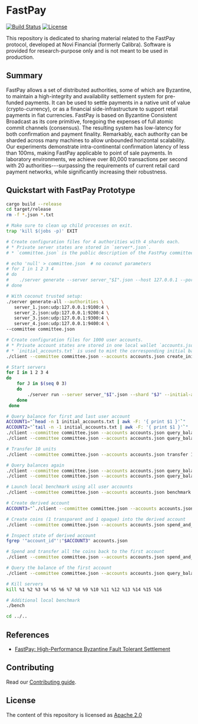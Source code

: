 # FastPay

[![Build Status](https://github.com/novifinancial/fastpay/actions/workflows/rust.yml/badge.svg)](https://github.com/novifinancial/fastpay/actions/workflows/rust.yml)
[![License](https://img.shields.io/badge/license-Apache-green.svg)](LICENSE.md)

This repository is dedicated to sharing material related to the FastPay protocol, developed at Novi Financial (formerly Calibra). Software is provided for research-purpose only and is not meant to be used in production.

## Summary

FastPay allows a set of distributed authorities, some of which are Byzantine, to maintain a high-integrity and availability settlement system for pre-funded payments. It can be used to settle payments in a native unit of value (crypto-currency), or as a financial side-infrastructure to support retail payments in fiat currencies. FastPay is based on Byzantine Consistent Broadcast as its core primitive, foregoing the expenses of full atomic commit channels (consensus). The resulting system has low-latency for both confirmation and payment finality. Remarkably, each authority can be sharded across many machines to allow unbounded horizontal scalability. Our experiments demonstrate intra-continental confirmation latency of less than 100ms, making FastPay applicable to point of sale payments. In laboratory environments, we achieve over 80,000 transactions per second with 20 authorities---surpassing the requirements of current retail card payment networks, while significantly increasing their robustness.

## Quickstart with FastPay Prototype

```bash
cargo build --release
cd target/release
rm -f *.json *.txt

# Make sure to clean up child processes on exit.
trap 'kill $(jobs -p)' EXIT

# Create configuration files for 4 authorities with 4 shards each.
# * Private server states are stored in `server*.json`.
# * `committee.json` is the public description of the FastPay committee.

# echo 'null' > committee.json  # no coconut parameters
# for I in 1 2 3 4
# do
#    ./server generate --server server_"$I".json --host 127.0.0.1 --port 9"$I"00 --shards 4 >> committee.json
# done

# With coconut trusted setup:
./server generate-all --authorities \
   server_1.json:udp:127.0.0.1:9100:4 \
   server_2.json:udp:127.0.0.1:9200:4 \
   server_3.json:udp:127.0.0.1:9300:4 \
   server_4.json:udp:127.0.0.1:9400:4 \
--committee committee.json

# Create configuration files for 1000 user accounts.
# * Private account states are stored in one local wallet `accounts.json`.
# * `initial_accounts.txt` is used to mint the corresponding initial balances at startup on the server side.
./client --committee committee.json --accounts accounts.json create_initial_accounts 1000 --initial-funding 100 >> initial_accounts.txt

# Start servers
for I in 1 2 3 4
do
    for J in $(seq 0 3)
    do
        ./server run --server server_"$I".json --shard "$J" --initial-accounts initial_accounts.txt --committee committee.json &
    done
 done

# Query balance for first and last user account
ACCOUNT1="`head -n 1 initial_accounts.txt | awk -F: '{ print $1 }'`"
ACCOUNT2="`tail -n -1 initial_accounts.txt | awk -F: '{ print $1 }'`"
./client --committee committee.json --accounts accounts.json query_balance "$ACCOUNT1"
./client --committee committee.json --accounts accounts.json query_balance "$ACCOUNT2"

# Transfer 10 units
./client --committee committee.json --accounts accounts.json transfer 10 --from "$ACCOUNT1" --to "$ACCOUNT2"

# Query balances again
./client --committee committee.json --accounts accounts.json query_balance "$ACCOUNT1"
./client --committee committee.json --accounts accounts.json query_balance "$ACCOUNT2"

# Launch local benchmark using all user accounts
./client --committee committee.json --accounts accounts.json benchmark

# Create derived account
ACCOUNT3="`./client --committee committee.json --accounts accounts.json open_account --from "$ACCOUNT1"`"

# Create coins (1 transparent and 1 opaque) into the derived account
./client --committee committee.json --accounts accounts.json spend_and_create_coins --from "$ACCOUNT2" --to-coins "$ACCOUNT3:50" "($ACCOUNT3:60)"

# Inspect state of derived account
fgrep '"account_id"':"$ACCOUNT3" accounts.json

# Spend and transfer all the coins back to the first account
./client --committee committee.json --accounts accounts.json spend_and_transfer --from "$ACCOUNT3" --to "$ACCOUNT1"

# Query the balance of the first account
./client --committee committee.json --accounts accounts.json query_balance "$ACCOUNT1"

# Kill servers
kill %1 %2 %3 %4 %5 %6 %7 %8 %9 %10 %11 %12 %13 %14 %15 %16

# Additional local benchmark
./bench

cd ../..
```

## References

* [FastPay: High-Performance Byzantine Fault Tolerant Settlement](https://arxiv.org/abs/2003.11506)

## Contributing

Read our [Contributing guide](https://developers.libra.org/docs/community/contributing).

## License

The content of this repository is licensed as [Apache 2.0](https://github.com/novifinancial/fastpay/blob/main/LICENSE)
